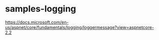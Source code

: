 # samples-logging

https://docs.microsoft.com/en-us/aspnet/core/fundamentals/logging/loggermessage?view=aspnetcore-2.2
